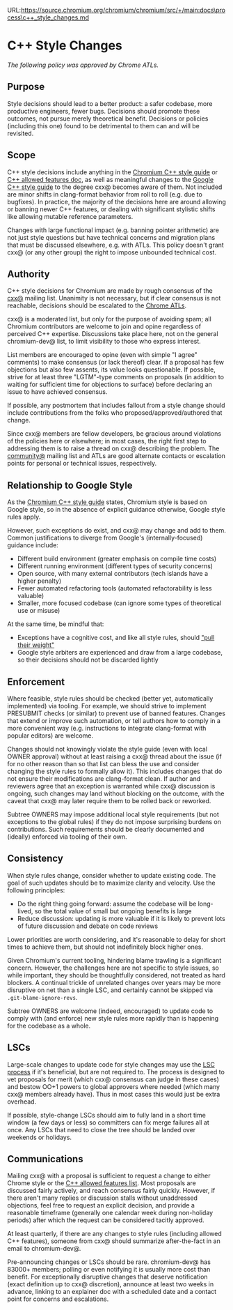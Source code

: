 URL:https://source.chromium.org/chromium/chromium/src/+/main:docs\process\c++_style_changes.md
# C++ Style Changes

*The following policy was approved by Chrome ATLs.*

## Purpose

Style decisions should lead to a better product: a safer codebase, more
productive engineers, fewer bugs. Decisions should promote these outcomes, not
pursue merely theoretical benefit. Decisions or policies (including this one)
found to be detrimental to them can and will be revisited.

## Scope

C++ style decisions include anything in the
[Chromium C++ style guide](https://chromium.googlesource.com/chromium/src/+/main/styleguide/c++/c++.md)
or
[C++ allowed features doc](https://chromium.googlesource.com/chromium/src/+/HEAD/styleguide/c++/c++-features.md),
as well as meaningful changes to the
[Google C++ style guide](https://google.github.io/styleguide/cppguide.html) to
the degree cxx@ becomes aware of them. Not included are minor shifts in
clang-format behavior from roll to roll (e.g. due to bugfixes). In practice, the
majority of the decisions here are around allowing or banning newer C++
features, or dealing with significant stylistic shifts like allowing mutable
reference parameters.

Changes with large functional impact (e.g. banning pointer arithmetic) are not
just style questions but have technical concerns and migration plans that must
be discussed elsewhere, e.g. with ATLs. This policy doesn't grant cxx@ (or any
other group) the right to impose unbounded technical cost.

## Authority

C++ style decisions for Chromium are made by rough consensus of the
[cxx@](mailto:cxx@chromium.org) mailing list. Unanimity is not necessary, but if
clear consensus is not reachable, decisions should be escalated to the
[Chrome ATLs](mailto:chrome-atls@google.com).

cxx@ is a moderated list, but only for the purpose of avoiding spam; all
Chromium contributors are welcome to join and opine regardless of perceived C++
expertise. Discussions take place here, not on the general chromium-dev@ list,
to limit visibility to those who express interest.

List members are encouraged to opine (even with simple "I agree" comments) to
make consensus (or lack thereof) clear. If a proposal has few objections but
also few assents, its value looks questionable. If possible, strive for at least
three "LGTM"-type comments on proposals (in addition to waiting for sufficient
time for objections to surface) before declaring an issue to have achieved
consensus.

If possible, any postmortem that includes fallout from a style change should
include contributions from the folks who proposed/approved/authored that change.

Since cxx@ members are fellow developers, be gracious around violations of the
policies here or elsewhere; in most cases, the right first step to addressing
them is to raise a thread on cxx@ describing the problem. The
[community@](mailto:community@chromium.org) mailing list and ATLs are good
alternate contacts or escalation points for personal or technical issues,
respectively.

## Relationship to Google Style

As the
[Chromium C++ style guide](https://chromium.googlesource.com/chromium/src/+/main/styleguide/c++/c++.md)
states, Chromium style is based on Google style, so in the absence of explicit
guidance otherwise, Google style rules apply.

However, such exceptions do exist, and cxx@ may change and add to them. Common
justifications to diverge from Google's (internally-focused) guidance include:
* Different build environment (greater emphasis on compile time costs)
* Different running environment (different types of security concerns)
* Open source, with many external contributors (tech islands have a higher
penalty)
* Fewer automated refactoring tools (automated refactorability is less valuable)
* Smaller, more focused codebase (can ignore some types of theoretical use or
misuse)

At the same time, be mindful that:
* Exceptions have a cognitive cost, and like all style rules, should
["pull their weight"](https://google.github.io/styleguide/cppguide.html#Goals)
* Google style arbiters are experienced and draw from a large codebase, so their
decisions should not be discarded lightly

## Enforcement

Where feasible, style rules should be checked (better yet, automatically
implemented) via tooling. For example, we should strive to implement PRESUBMIT
checks (or similar) to prevent use of banned features. Changes that extend or
improve such automation, or tell authors how to comply in a more convenient way
(e.g. instructions to integrate clang-format with popular editors) are welcome.

Changes should not knowingly violate the style guide (even with local OWNER
approval) without at least raising a cxx@ thread about the issue (if for no
other reason than so that list can bless the use and consider changing the style
rules to formally allow it). This includes changes that do not ensure their
modifications are clang-format clean. If author and reviewers agree that an
exception is warranted while cxx@ discussion is ongoing, such changes may land
without blocking on the outcome, with the caveat that cxx@ may later require
them to be rolled back or reworked.

Subtree OWNERS may impose additional local style requirements (but not
exceptions to the global rules) if they do not impose surprising burdens on
contributions. Such requirements should be clearly documented and (ideally)
enforced via tooling of their own.

## Consistency

When style rules change, consider whether to update existing code. The goal of
such updates should be to maximize clarity and velocity. Use the following principles:
* Do the right thing going forward: assume the codebase will be long-lived, so
the total value of small but ongoing benefits is large
* Reduce discussion: updating is more valuable if it is likely to prevent lots
of future discussion and debate on code reviews

Lower priorities are worth considering, and it's reasonable to delay for short
times to achieve them, but should not indefinitely block higher ones.

Given Chromium's current tooling, hindering blame trawling is a significant
concern. However, the challenges here are not specific to style issues, so while
important, they should be thoughtfully considered, not treated as hard blockers.
A continual trickle of unrelated changes over years may be more disruptive on
net than a single LSC, and certainly cannot be skipped via
`.git-blame-ignore-revs`.

Subtree OWNERS are welcome (indeed, encouraged) to update code to comply with
(and enforce) new style rules more rapidly than is happening for the codebase as
a whole.

## LSCs

Large-scale changes to update code for style changes may use the
[LSC process](https://chromium.googlesource.com/chromium/src/+/main/docs/process/lsc/large_scale_changes.md)
if it's beneficial, but are not required to. The process is designed to vet
proposals for merit (which cxx@ consensus can judge in these cases) and bestow
OO+1 powers to global approvers where needed (which many cxx@ members already
have). Thus in most cases this would just be extra overhead.

If possible, style-change LSCs should aim to fully land in a short time window
(a few days or less) so committers can fix merge failures all at once. Any LSCs
that need to close the tree should be landed over weekends or holidays.

## Communications

Mailing cxx@ with a proposal is sufficient to request a change to either Chrome
style or the
[C++ allowed features list](https://chromium.googlesource.com/chromium/src/+/main/styleguide/c++/c++-features.md).
Most proposals are discussed fairly actively, and reach consensus fairly
quickly. However, if there aren't many replies or discussion stalls without
unaddressed objections, feel free to request an explicit decision, and provide a
reasonable timeframe (generally one calendar week during non-holiday periods)
after which the request can be considered tacitly approved.

At least quarterly, if there are any changes to style rules (including allowed
C++ features), someone from cxx@ should summarize after-the-fact in an email to
chromium-dev@.

Pre-announcing changes or LSCs should be rare. chromium-dev@ has 83000+ members;
polling or even notifying it is usually more cost than benefit. For
exceptionally disruptive changes that deserve notification (exact definition up
to cxx@ discretion), announce at least two weeks in advance, linking to an
explainer doc with a scheduled date and a contact point for concerns and
escalations.
